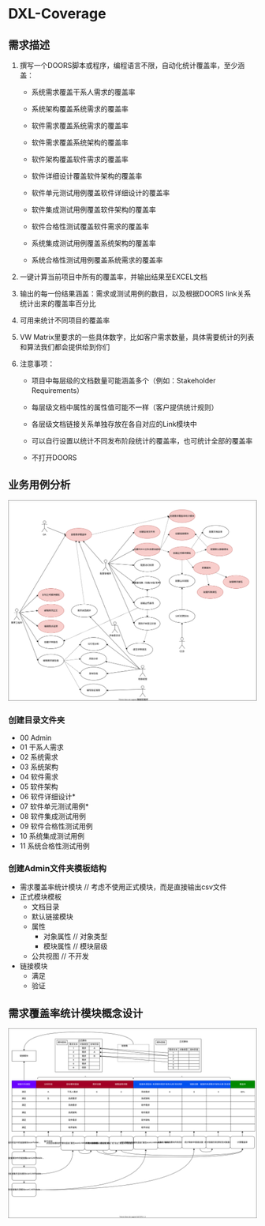 # DXL-Coverage

## 需求描述

1. 撰写一个DOORS脚本或程序，编程语言不限，自动化统计覆盖率，至少涵盖：

    - 系统需求覆盖干系人需求的覆盖率

    - 系统架构覆盖系统需求的覆盖率

    - 软件需求覆盖系统需求的覆盖率

    - 软件需求覆盖系统架构的覆盖率

    - 软件架构覆盖软件需求的覆盖率

    - 软件详细设计覆盖软件架构的覆盖率

    - 软件单元测试用例覆盖软件详细设计的覆盖率

    - 软件集成测试用例覆盖软件架构的覆盖率

    - 软件合格性测试覆盖软件需求的覆盖率

    - 系统集成测试用例覆盖系统架构的覆盖率

    - 系统合格性测试用例覆盖系统需求的覆盖率

2. 一键计算当前项目中所有的覆盖率，并输出结果至EXCEL文档

3. 输出的每一份结果涵盖：需求或测试用例的数目，以及根据DOORS link关系统计出来的覆盖率百分比

4. 可用来统计不同项目的覆盖率

5. VW Matrix里要求的一些具体数字，比如客户需求数量，具体需要统计的列表和算法我们都会提供给到你们

6. 注意事项：

    - 项目中每层级的文档数量可能涵盖多个（例如：Stakeholder Requirements）

    - 每层级文档中属性的属性值可能不一样（客户提供统计规则）

    - 各层级文档链接关系单独存放在各自对应的Link模块中

    - 可以自行设置以统计不同发布阶段统计的覆盖率，也可统计全部的覆盖率

    - 不打开DOORS

## 业务用例分析

![Use Case Diagram](UseCase.drawio.svg)

### 创建目录文件夹

- 00 Admin
- 01 干系人需求
- 02 系统需求
- 03 系统架构
- 04 软件需求
- 05 软件架构
- 06 软件详细设计*
- 07 软件单元测试用例*
- 08 软件集成测试用例
- 09 软件合格性测试用例
- 10 系统集成测试用例
- 11 系统合格性测试用例

### 创建Admin文件夹模板结构

- 需求覆盖率统计模块 // 考虑不使用正式模块，而是直接输出csv文件
- 正式模块模板
  - 文档目录
  - 默认链接模块
  - 属性
    - 对象属性 // 对象类型
    - 模块属性 // 模块层级
  - 公共视图 // 不开发
- 链接模块
  - 满足
  - 验证

## 需求覆盖率统计模块概念设计

![概念图](概念设计图.drawio.svg)